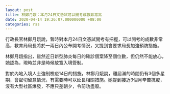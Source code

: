 ```yaml
---
layout: post
title: 林鄭月娥：本月24日文憑試可以開考成數非常高
date: 2020-04-14 19:26:07.000000000 +08:00
categories: rss
---
```


行政長官林鄭月娥說，暫時對本月24日文憑試開考有把握，可以開考的成數非常高，教育局局長將於一兩日內公布開考情況，又提到會要求局長加強預防措施。

林鄭月娥指出，雖然近日新型肺炎每日的確診個案降至個位數，但仍然不能放心，她認為，現時並非是時候放寬入境管制。

對於內地入境人士強制檢疫14日的措施，林鄭月娥說，離屆滿的時間仍有3個多星期，會密切留意情況，有需要時可以延長相關措施。她提到接近3個月辛苦抗疫，沒有大型社區爆發，不應只差朝夕，令前功盡廢。
